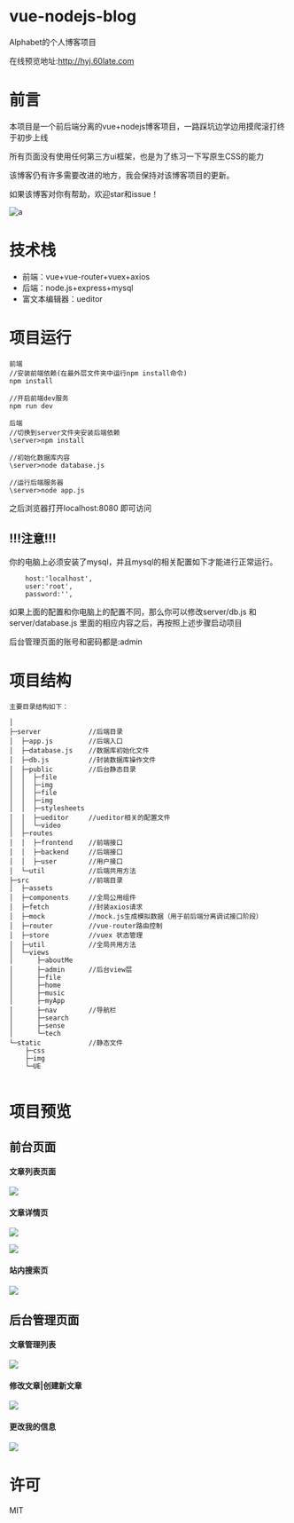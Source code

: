 # vue-nodejs-blog

Alphabet的个人博客项目

在线预览地址:http://hyj.60late.com


# 前言

本项目是一个前后端分离的vue+nodejs博客项目，一路踩坑边学边用摸爬滚打终于初步上线

所有页面没有使用任何第三方ui框架，也是为了练习一下写原生CSS的能力

该博客仍有许多需要改进的地方，我会保持对该博客项目的更新。

如果该博客对你有帮助，欢迎star和issue！

![a](https://i.loli.net/2018/08/21/5b7b891320be3.gif)

# 技术栈
+ 前端：vue+vue-router+vuex+axios
+ 后端：node.js+express+mysql
+ 富文本编辑器：ueditor

# 项目运行
```
前端
//安装前端依赖(在最外层文件夹中运行npm install命令)
npm install

//开启前端dev服务
npm run dev

后端
//切换到server文件夹安装后端依赖
\server>npm install

//初始化数据库内容
\server>node database.js

//运行后端服务器
\server>node app.js

```

之后浏览器打开localhost:8080 即可访问

!!!注意!!!
----
你的电脑上必须安装了mysql，并且mysql的相关配置如下才能进行正常运行。

```
    host:'localhost',
    user:'root',
    password:'',
```
如果上面的配置和你电脑上的配置不同，那么你可以修改server/db.js 和server/database.js 里面的相应内容之后，再按照上述步骤启动项目

后台管理页面的账号和密码都是:admin

# 项目结构

```
主要目录结构如下：

│
├─server 			//后端目录
│  ├─app.js			//后端入口
│  ├─database.js    //数据库初始化文件
│  ├─db.js		    //封装数据库操作文件
│  ├─public			//后台静态目录
│  │  ├─file
│  │  ├─img
│  │  ├─file
│  │  ├─img
│  │  ├─stylesheets
│  │  ├─ueditor		//ueditor相关的配置文件
│  │  └─video
│  ├─routes
│  │  ├─frontend	//前端接口
│  │  ├─backend		//后端接口
│  │  ├─user	    //用户接口				
│  └─util		    //后端共用方法
├─src			    //前端目录
│  ├─assets				
│  ├─components		//全局公用组件
│  ├─fetch			//封装axios请求		
│  ├─mock		    //mock.js生成模拟数据（用于前后端分离调试接口阶段）
│  ├─router			//vue-router路由控制
│  ├─store			//vuex 状态管理
│  ├─util			//全局共用方法
│  └─views			
│      ├─aboutMe		
│      ├─admin		//后台view层
│      ├─file
│      ├─home
│      ├─music
│      ├─myApp
│      ├─nav		//导航栏
│      ├─search
│      ├─sense
│      └─tech   
└─static			//静态文件
    ├─css
    ├─img
    └─UE
    
```


# 项目预览

## 前台页面

#### 文章列表页面
![](https://i.loli.net/2018/08/21/5b7b8d1c65bfe.png)

#### 文章详情页
![](https://i.loli.net/2018/08/21/5b7b8db8917fc.png)

![](https://i.loli.net/2018/08/21/5b7b8df9303e4.png)

#### 站内搜索页

![](https://i.loli.net/2018/08/21/5b7b8e415378e.png)


## 后台管理页面

#### 文章管理列表
![](https://i.loli.net/2018/08/21/5b7b8f9734c20.png)

#### 修改文章|创建新文章
![](https://i.loli.net/2018/08/21/5b7b90046adbf.png)

#### 更改我的信息

![](https://i.loli.net/2018/08/21/5b7b905c40483.png)


# 许可
MIT
